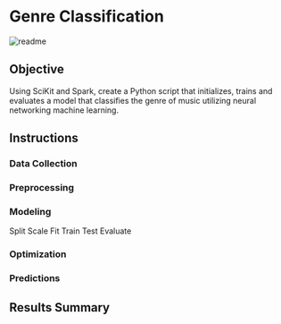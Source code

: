 # Genre Classification

![readme](https://github.com/kgregart/genre/blob/main/Images/readme.jpg)

## Objective

Using SciKit and Spark, create a Python script that initializes, trains and evaluates a model that classifies the genre of music utilizing neural networking machine learning.

## Instructions

### Data Collection

### Preprocessing 

### Modeling

Split
Scale
Fit
Train
Test
Evaluate

### Optimization

### Predictions


## Results Summary



